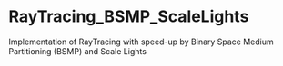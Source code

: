 # RayTracing_BSMP_ScaleLights
Implementation of RayTracing with speed-up by Binary Space Medium Partitioning (BSMP) and Scale Lights 
